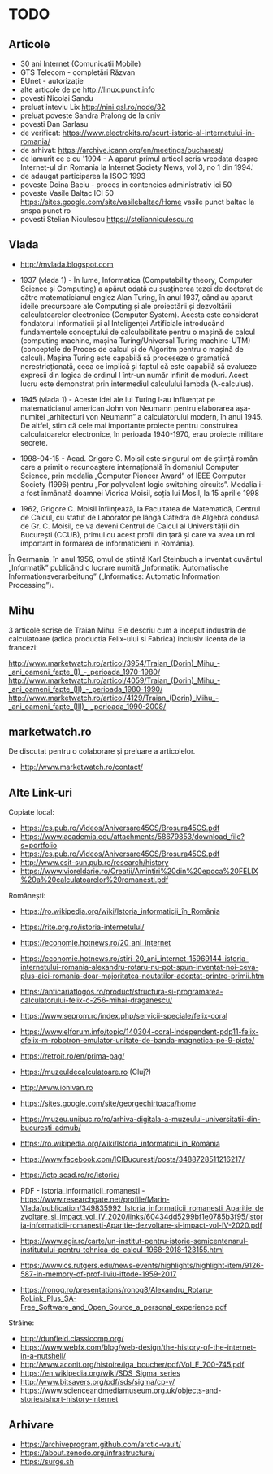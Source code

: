 # TODO

## Articole

- 30 ani Internet (Comunicatii Mobile)
- GTS Telecom - completări Răzvan
- EUnet - autorizație
- alte articole de pe http://linux.punct.info
- povesti Nicolai Sandu
- preluat inteviu Lix http://nini.qsl.ro/node/32
- preluat poveste Sandra Pralong de la cniv
- povesti Dan Garlasu
- de verificat: https://www.electrokits.ro/scurt-istoric-al-internetului-in-romania/
- de arhivat: https://archive.icann.org/en/meetings/bucharest/
- de lamurit ce e cu '1994 - A aparut primul articol scris vreodata despre Internet-ul din Romania la Internet Society News, vol 3, no 1 din 1994.'
- de adaugat participarea la ISOC 1993
- poveste Doina Baciu - proces in contencios administrativ ici 50
- poveste Vasile Baltac ICI 50
  https://sites.google.com/site/vasilebaltac/Home
  vasile punct baltac la snspa punct ro
- povesti Stelian Niculescu
  https://stelianniculescu.ro


## Vlada

- http://mvlada.blogspot.com

- 1937 (vlada 1) - În lume, Informatica (Computability theory, Computer Science și Computing) a
apărut odată cu susținerea tezei de doctorat de către matematicianul englez Alan Turing, în anul 1937, când au aparut ideile precursoare ale Computing și ale
proiectării și dezvoltării calculatoarelor electronice (Computer System). Acesta este
considerat fondatorul Informaticii și al Inteligenței Artificiale introducând
fundamentele conceptului de calculabilitate pentru o mașină de calcul (computing
machine, mașina Turing/Universal Turing machine-UTM) (conceptele de Proces de
calcul și de Algoritm pentru o mașină de calcul). Mașina Turing este capabilă să
proceseze o gramatică nerestricționată, ceea ce implică și faptul că este capabilă să
evalueze expresii din logica de ordinul I într-un număr infinit de moduri. Acest
lucru este demonstrat prin intermediul calculului lambda (λ-calculus).

- 1945 (vlada 1) - Aceste idei
ale lui Turing l-au influențat pe matematicianul american John von Neumann
pentru elaborarea așa-numitei „arhitecturi von Neumann” a calculatorului modern,
în anul 1945. De altfel, știm că cele mai importante proiecte pentru construirea
calculatoarelor electronice, în perioada 1940-1970, erau proiecte militare secrete.

- 1998-04-15 - Acad. Grigore C. Moisil este
singurul om de știință român
care a primit o recunoaștere
internațională în domeniul
Computer Science, prin
medalia „Computer Pioneer
Award” of IEEE Computer
Society (1996) pentru „For
polyvalent logic switching
circuits”. Medalia i-a fost
înmânată doamnei Viorica
Moisil, soția lui Mosil, la 15
aprilie 1998

- 1962, Grigore C.
Moisil înființează, la Facultatea de Matematică, Centrul de Calcul, cu statut
de Laborator pe lângă Catedra de Algebră condusă de Gr. C. Moisil, ce va
deveni Centrul de Calcul al Universității din București (CCUB), primul cu
acest profil din ţară și care va avea un rol important în formarea de
informaticieni în România).

În Germania, în anul 1956, omul de știință Karl Steinbuch a inventat
cuvântul „Informatik” publicând o lucrare numită „Informatik: Automatische
Informationsverarbeitung” („Informatics: Automatic Information Processing”).

## Mihu

3 articole scrise de Traian Mihu. Ele descriu cum a inceput
industria de calculatoare (adica productia Felix-ului si Fabrica) inclusiv licenta de la francezi:

http://www.marketwatch.ro/articol/3954/Traian_(Dorin)_Mihu_-_ani_oameni_fapte_(I)_-_perioada_1970-1980/
http://www.marketwatch.ro/articol/4059/Traian_(Dorin)_Mihu_-_ani_oameni_fapte_(II)_-_perioada_1980-1990/
http://www.marketwatch.ro/articol/4129/Traian_(Dorin)_Mihu_-_ani_oameni_fapte_(III)_-_perioada_1990-2008/

## marketwatch.ro

De discutat pentru o colaborare și preluare a articolelor.

- http://www.marketwatch.ro/contact/

## Alte Link-uri

Copiate local:

- https://cs.pub.ro/Videos/Aniversare45CS/Brosura45CS.pdf
- https://www.academia.edu/attachments/58679853/download_file?s=portfolio
- https://cs.pub.ro/Videos/Aniversare45CS/Brosura45CS.pdf
- http://www.csit-sun.pub.ro/research/history
- https://www.vioreldarie.ro/Creatii/Amintiri%20din%20epoca%20FELIX%20a%20calculatoarelor%20romanesti.pdf

Românești:

- https://ro.wikipedia.org/wiki/Istoria_informaticii_în_România
- https://rite.org.ro/istoria-internetului/
- https://economie.hotnews.ro/20_ani_internet
- https://economie.hotnews.ro/stiri-20_ani_internet-15969144-istoria-internetului-romania-alexandru-rotaru-nu-pot-spun-inventat-noi-ceva-plus-aici-romania-doar-majoritatea-noutatilor-adoptat-printre-primii.htm
- https://anticariatlogos.ro/product/structura-si-programarea-calculatorului-felix-c-256-mihai-draganescu/
- https://www.seprom.ro/index.php/servicii-speciale/felix-coral
- https://www.elforum.info/topic/140304-coral-independent-pdp11-felix-cfelix-m-robotron-emulator-unitate-de-banda-magnetica-pe-9-piste/
- https://retroit.ro/en/prima-pag/
- https://muzeuldecalculatoare.ro (Cluj?)
- http://www.ionivan.ro
- https://sites.google.com/site/georgechirtoaca/home
- https://muzeu.unibuc.ro/ro/arhiva-digitala-a-muzeului-universitatii-din-bucuresti-admub/

- https://ro.wikipedia.org/wiki/Istoria_informaticii_în_România

- https://www.facebook.com/ICIBucuresti/posts/3488728511216217/

- https://ictp.acad.ro/ro/istoric/

- PDF - Istoria_informaticii_romanesti - https://www.researchgate.net/profile/Marin-Vlada/publication/349835992_Istoria_informaticii_romanesti_Aparitie_dezvoltare_si_impact_vol_IV_2020/links/60434dd5299bf1e0785b3f95/Istoria-informaticii-romanesti-Aparitie-dezvoltare-si-impact-vol-IV-2020.pdf

- https://www.agir.ro/carte/un-institut-pentru-istorie-semicentenarul-institutului-pentru-tehnica-de-calcul-1968-2018-123155.html

- https://www.cs.rutgers.edu/news-events/highlights/highlight-item/9126-587-in-memory-of-prof-liviu-iftode-1959-2017

- https://ronog.ro/presentations/ronog8/Alexandru_Rotaru-RoLink_Plus_SA-Free_Software_and_Open_Source_a_personal_experience.pdf

Străine:

- http://dunfield.classiccmp.org/
- https://www.webfx.com/blog/web-design/the-history-of-the-internet-in-a-nutshell/
- http://www.aconit.org/histoire/iga_boucher/pdf/Vol_E_700-745.pdf
- https://en.wikipedia.org/wiki/SDS_Sigma_series
- http://www.bitsavers.org/pdf/sds/sigma/cp-v/
- https://www.scienceandmediamuseum.org.uk/objects-and-stories/short-history-internet

## Arhivare

- https://archiveprogram.github.com/arctic-vault/
- https://about.zenodo.org/infrastructure/
- https://surge.sh
